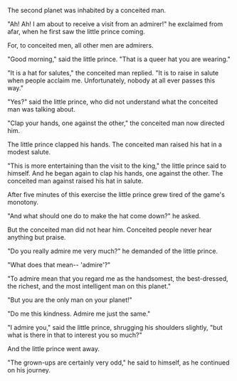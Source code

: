 The second planet was inhabited by a conceited man.

"Ah! Ah! I am about to receive a visit from an
admirer!" he exclaimed from afar, when he first saw
the little prince coming.

For, to conceited men, all other men are admirers.

"Good morning," said the little prince. "That is a
queer hat you are wearing."

"It is a hat for salutes," the conceited man replied. "It
is to raise in salute when people acclaim me.
Unfortunately, nobody at all ever passes this way."

"Yes?" said the little prince, who did not understand
what the conceited man was talking about.

"Clap your hands, one against the other," the
conceited man now directed him.

The little prince clapped his hands. The conceited
man raised his hat in a modest salute.

"This is more entertaining than the visit to the king,"
the little prince said to himself. And he began again
to clap his hands, one against the other. The
conceited man against raised his hat in salute.

After five minutes of this exercise the little prince
grew tired of the game's monotony.

"And what should one do to make the hat come
down?" he asked.

But the conceited man did not hear him. Conceited
people never hear anything but praise.

"Do you really admire me very much?" he demanded
of the little prince.

"What does that mean-- 'admire'?"

"To admire mean that you regard me as the
handsomest, the best-dressed, the richest, and the
most intelligent man on this planet."

"But you are the only man on your planet!"

"Do me this kindness. Admire me just the same."

"I admire you," said the little prince, shrugging his
shoulders slightly, "but what is there in that to interest
you so much?"

And the little prince went away.

"The grown-ups are certainly very odd," he said to
himself, as he continued on his journey.

